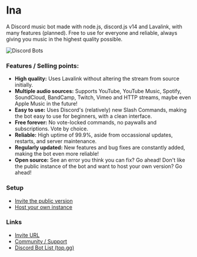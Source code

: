# Ina
A Discord music bot made with node.js, discord.js v14 and Lavalink, with many features (planned). Free to use for everyone and reliable, always giving you music in the highest quality possible.

![Discord Bots](https://top.gg/api/widget/998515288117096559.svg)

### Features / Selling points:
- **High quality:** Uses Lavalink without altering the stream from source initially.
- **Multiple audio sources:** Supports YouTube, YouTube Music, Spotify, SoundCloud, BandCamp, Twitch, Vimeo and HTTP streams, maybe even Apple Music in the future!
- **Easy to use:** Uses Discord's (relatively) new Slash Commands, making the bot easy to use for beginners, with a clean interface.
- **Free forever:** No vote-locked commands, no paywalls and subscriptions. Vote by choice.
- **Reliable:** High uptime of 99.9%, aside from occassional updates, restarts, and server maintenance.
- **Regularly updated:** New features and bug fixes are constantly added, making the bot even more reliable!
- **Open source:** See an error you think you can fix? Go ahead! Don't like the public instance of the bot and want to host your own version? Go ahead!

### Setup
- [Invite the public version](https://discord.com/api/oauth2/authorize?client_id=998515288117096559&permissions=412957928512&scope=bot%20applications.commands)
- [Host your own instance](https://github.com/thaddeuskkr/Ina/wiki/Self-hosting)

### Links
- [Invite URL](https://discord.com/api/oauth2/authorize?client_id=998515288117096559&permissions=412957928512&scope=bot%20applications.commands)
- [Community / Support](https://discord.gg/8ZxsPYwgJ9)
- [Discord Bot List (top.gg)](https://top.gg/bot/998515288117096559)
